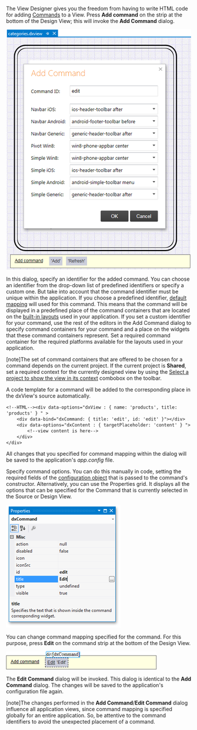 The View Designer gives you the freedom from having to write HTML code for adding [Commands](/concepts/40%20SPA%20Framework/1%20Views%20and%20Layouts/6%20Add%20Commands%20to%20Views.md '/Documentation/Guide/SPA_Framework/Views_and_Layouts/#Add_Commands_to_Views') to a View. Press **Add command** on the strip at the bottom of the Design View; this will invoke the **Add Command** dialog.

![Add Command](/images/DevExtreme/AddCommand.png)

In this dialog, specify an identifier for the added command. You can choose an identifier from the drop-down list of predefined identifiers or specify a custom one. But take into account that the command identifier must be unique within the application. If you choose a predefined identifier, [default mapping](/concepts/40%20SPA%20Framework/13%20Built-in%20Layouts/6%20Default%20Command%20Mapping.md '/Documentation/Guide/SPA_Framework/Built-in_Layouts/#Default_Command_Mapping') will used for this command. This means that the command will be displayed in a predefined place of the command containers that are located on the [built-in layouts](/concepts/40%20SPA%20Framework/13%20Built-in%20Layouts '/Documentation/Guide/SPA_Framework/Built-in_Layouts/') used in your application. If you set a custom identifier for your command, use the rest of the editors in the Add Command dialog to specify command containers for your command and a place on the widgets that these command containers represent. Set a required command container for the required platforms available for the layouts used in your application.

[note]The set of command containers that are offered to be chosen for a command depends on the current project. If the current project is **Shared**, set a required context for the currently designed view by using the [Select a project to show the view in its context](/concepts/50%20VS%20Integration/1%20Design-Time%20Features/2%20Set%20Device%20Settings.md '/Documentation/Guide/VS_Integration/Design-Time_Features/#Set_Device_Settings') combobox on the toolbar.

A code template for a command will be added to the corresponding place in the dxView's source automatically.

	<!--HTML--><div data-options="dxView : { name: 'products', title: 'products' } " >
		<div data-bind="dxCommand: { title: 'edit', id: 'edit' }"></div>
		<div data-options="dxContent : { targetPlaceholder: 'content' } ">
			<!--view content is here-->
		</div>
	</div>

All changes that you specified for command mapping within the dialog will be saved to the application's *app.config* file.

Specify command options. You can do this manually in code, setting the required fields of the [configuration object](/api-reference/40%20SPA%20Framework/Markup%20Components/dxCommand/1%20Configuration '/Documentation/ApiReference/SPA_Framework/Markup_Components/dxCommand/Configuration/') that is passed to the command's constructor. Alternatively, you can use the Properties grid. It displays all the options that can be specified for the Command that is currently selected in the Source or Design View.

![Command Properties](/images/DevExtreme/CommandProperties.png)

You can change command mapping specified for the command. For this purpose, press **Edit** on the command strip at the bottom of the Design View. 

![Edit Command](/images/DevExtreme/EditCommand.png)

The **Edit Command** dialog will be invoked. This dialog is identical to the **Add Command** dialog. The changes will be saved to the application's configuration file again.

[note]The changes performed in the **Add Command**/**Edit Command** dialog influence all application views, since command mapping is specified globally for an entire application. So, be attentive to the command identifiers to avoid the unexpected placement of a command.


